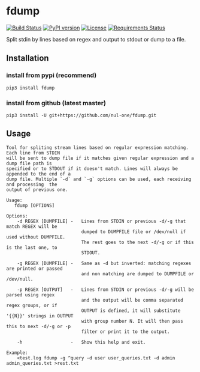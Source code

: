 fdump
==================================================
[![Build Status](https://travis-ci.org/nul-one/fdump.png)](https://travis-ci.org/nul-one/fdump)
[![PyPI version](https://badge.fury.io/py/fdump.svg)](https://badge.fury.io/py/fdump)
[![License](https://img.shields.io/badge/License-BSD%203--Clause-blue.svg)](https://opensource.org/licenses/BSD-3-Clause)
[![Requirements Status](https://requires.io/github/nul-one/fdump/requirements.svg?branch=master)](https://requires.io/github/nul-one/fdump/requirements/?branch=master)

Split stdin by lines based on regex and output to stdout or dump to a file.

Installation
-------------------------

### install from pypi (recommend)
`pip3 install fdump`

### install from github (latest master)
`pip3 install -U git+https://github.com/nul-one/fdump.git`

Usage
-------------------------

```
Tool for spliting stream lines based on regular expression matching. Each line from STDIN
will be sent to dump file if it matches given regular expression and a dump file path is
specified or to STDOUT if it doesn't match. Lines will always be appended to the end of a
dump file. Multiple `-d` and `-g` options can be used, each receiving and processing  the
output of previous one.

Usage:
   fdump [OPTIONS]

Options:
    -d REGEX [DUMPFILE] -   Lines from STDIN or previous -d/-g that match REGEX will be
                            dumped to DUMPFILE file or /dev/null if used without DUMPFILE.
                            The rest goes to the next -d/-g or if this is the last one, to
                            STDOUT.

    -g REGEX [DUMPFILE] -   Same as -d but inverted: matching regexes are printed or passed
                            and non matching are dumped to DUMPFILE or /dev/null.

    -p REGEX [OUTPUT]   -   Lines from STDIN or previous -d/-g will be parsed using regex
                            and the output will be comma separated regex groups, or if
                            OUTPUT is defined, it will substitute '{{N}}' strings in OUTPUT
                            with group number N. It will then pass this to next -d/-g or -p
                            filter or print it to the output.

    -h                  -   Show this help and exit.

Example:
    <test.log fdump -g ^query -d user user_queries.txt -d admin admin_queries.txt >rest.txt
```

